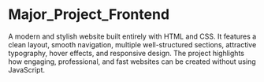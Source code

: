 # Major_Project_Frontend
 A modern and stylish website built entirely with HTML and CSS. It features a clean layout, smooth navigation, multiple well-structured sections, attractive typography, hover effects, and responsive design. The project highlights how engaging, professional, and fast websites can be created without using JavaScript.
